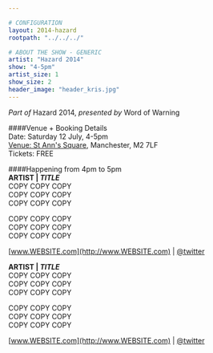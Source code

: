 ```yaml
---

# CONFIGURATION
layout: 2014-hazard
rootpath: "../../../"

# ABOUT THE SHOW - GENERIC
artist: "Hazard 2014"
show: "4-5pm"
artist_size: 1
show_size: 2
header_image: "header_kris.jpg"
---
```

*Part of* Hazard 2014, *presented by* Word of Warning       
     
####Venue + Booking Details        
Date: Saturday 12 July, 4-5pm       
[Venue: St Ann's Square](http://bit.ly/1wrGmvW), Manchester, M2 7LF      
Tickets: FREE    
                
####Happening from 4pm to 5pm      
**ARTIST | *TITLE***     
COPY COPY COPY            
COPY COPY COPY             
COPY COPY COPY            
               
COPY COPY COPY             
COPY COPY COPY            
COPY COPY COPY             
                     
[www.WEBSITE.com](http://www.WEBSITE.com) | [@twitter](http://twitter.com/)            
             
**ARTIST | *TITLE***     
COPY COPY COPY            
COPY COPY COPY             
COPY COPY COPY            
               
COPY COPY COPY             
COPY COPY COPY            
COPY COPY COPY             
                     
[www.WEBSITE.com](http://www.WEBSITE.com) | [@twitter](http://twitter.com/)            
             
